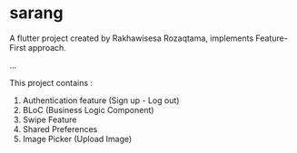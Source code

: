 # sarang

A flutter project created by Rakhawisesa Rozaqtama, implements Feature-First approach.

...

This project contains :
1. Authentication feature (Sign up - Log out)
2. BLoC (Business Logic Component)
3. Swipe Feature
4. Shared Preferences
5. Image Picker (Upload Image)